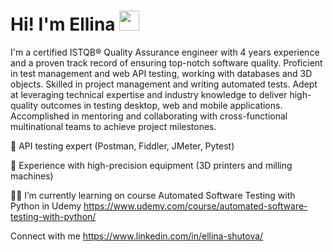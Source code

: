<html lang="en">
<head>
    <meta charset="UTF-8">
    <meta name="viewport" content="width=device-width, initial-scale=1.0">
</head>
<body>

<div class="header">
    <h1>Hi! I'm Ellina</a> 
    <img src="https://github.com/blackcater/blackcater/raw/main/images/Hi.gif" height="32"/></h1>
</div>

</body>
</html>


I'm a certified ISTQB® Quality Assurance engineer with 4 years experience and a proven track record of ensuring top-notch software quality. Proficient in test management and web API testing, working with databases and 3D objects. Skilled in project management and writing automated tests. Adept at leveraging technical expertise and industry knowledge to deliver high-quality outcomes in testing desktop, web and mobile applications. Accomplished in mentoring and collaborating with cross-functional multinational teams to achieve project milestones.  

🔎 API testing expert (Postman, Fiddler, JMeter, Pytest)  

🔬 Experience with high-precision equipment (3D printers and milling machines)  

👩‍🎓 I’m currently learning on course Automated Software Testing with Python in Udemy https://www.udemy.com/course/automated-software-testing-with-python/   


Connect with me https://www.linkedin.com/in/ellina-shutova/
